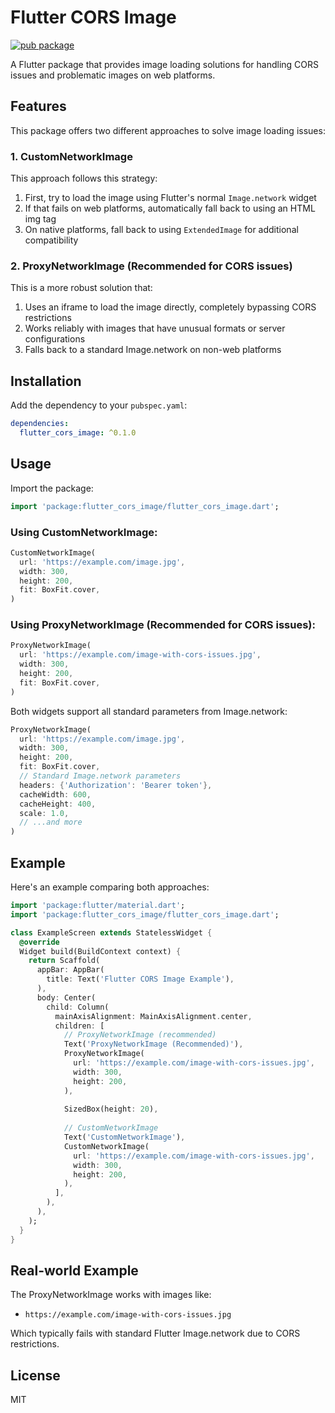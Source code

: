 # Flutter CORS Image

[![pub package](https://img.shields.io/pub/v/flutter_cors_image.svg)](https://pub.dev/packages/flutter_cors_image)

A Flutter package that provides image loading solutions for handling CORS issues and problematic images on web platforms.

## Features

This package offers two different approaches to solve image loading issues:

### 1. CustomNetworkImage

This approach follows this strategy:
1. First, try to load the image using Flutter's normal `Image.network` widget
2. If that fails on web platforms, automatically fall back to using an HTML img tag
3. On native platforms, fall back to using `ExtendedImage` for additional compatibility

### 2. ProxyNetworkImage (Recommended for CORS issues)

This is a more robust solution that:
1. Uses an iframe to load the image directly, completely bypassing CORS restrictions
2. Works reliably with images that have unusual formats or server configurations
3. Falls back to a standard Image.network on non-web platforms

## Installation

Add the dependency to your `pubspec.yaml`:

```yaml
dependencies:
  flutter_cors_image: ^0.1.0
```

## Usage

Import the package:

```dart
import 'package:flutter_cors_image/flutter_cors_image.dart';
```

### Using CustomNetworkImage:

```dart
CustomNetworkImage(
  url: 'https://example.com/image.jpg',
  width: 300,
  height: 200,
  fit: BoxFit.cover,
)
```

### Using ProxyNetworkImage (Recommended for CORS issues):

```dart
ProxyNetworkImage(
  url: 'https://example.com/image-with-cors-issues.jpg',
  width: 300,
  height: 200,
  fit: BoxFit.cover,
)
```

Both widgets support all standard parameters from Image.network:

```dart
ProxyNetworkImage(
  url: 'https://example.com/image.jpg',
  width: 300,
  height: 200,
  fit: BoxFit.cover,
  // Standard Image.network parameters
  headers: {'Authorization': 'Bearer token'},
  cacheWidth: 600,
  cacheHeight: 400,
  scale: 1.0,
  // ...and more
)
```

## Example

Here's an example comparing both approaches:

```dart
import 'package:flutter/material.dart';
import 'package:flutter_cors_image/flutter_cors_image.dart';

class ExampleScreen extends StatelessWidget {
  @override
  Widget build(BuildContext context) {
    return Scaffold(
      appBar: AppBar(
        title: Text('Flutter CORS Image Example'),
      ),
      body: Center(
        child: Column(
          mainAxisAlignment: MainAxisAlignment.center,
          children: [
            // ProxyNetworkImage (recommended)
            Text('ProxyNetworkImage (Recommended)'),
            ProxyNetworkImage(
              url: 'https://example.com/image-with-cors-issues.jpg',
              width: 300,
              height: 200,
            ),
            
            SizedBox(height: 20),
            
            // CustomNetworkImage
            Text('CustomNetworkImage'),
            CustomNetworkImage(
              url: 'https://example.com/image-with-cors-issues.jpg',
              width: 300,
              height: 200,
            ),
          ],
        ),
      ),
    );
  }
}
```

## Real-world Example

The ProxyNetworkImage works with images like:
- `https://example.com/image-with-cors-issues.jpg`

Which typically fails with standard Flutter Image.network due to CORS restrictions.

## License

MIT
